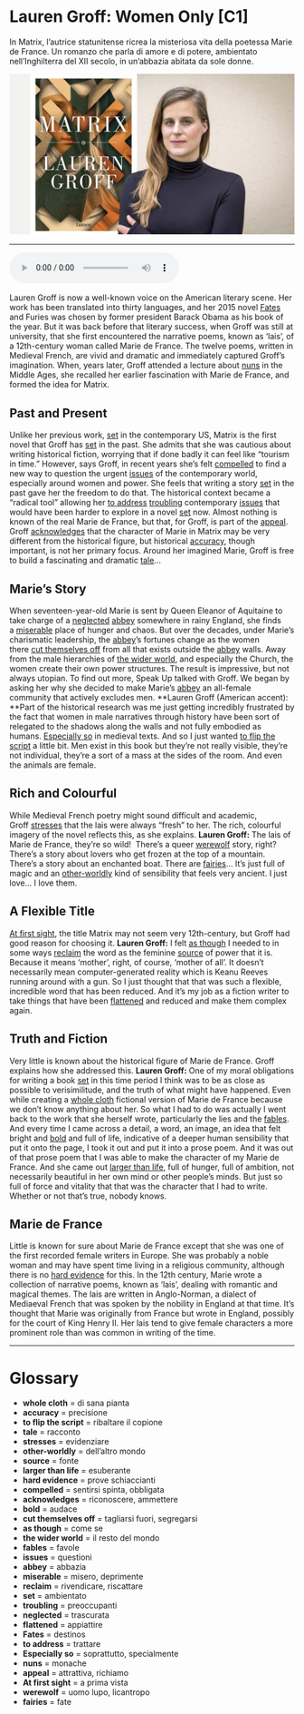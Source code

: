 # Lauren Groff: Women Only   [C1]

In Matrix, l’autrice statunitense ricrea la misteriosa vita della poetessa Marie de France. Un romanzo che parla di amore e di potere, ambientato nell’Inghilterra del XII secolo, in un’abbazia abitata da sole donne.

![](Lauren%20Groff%20Women%20Only.jpg)

--------------

<div>
<audio controls autoplay>
    <source src="https://raw.githubusercontent.com/dartie/speakup/main/2023-02/Lauren%20Groff%20Women%20Only.mp3" type="audio/mpeg">
</audio>
</div>


Lauren Groff is now a well-known voice on the American literary scene. Her work has been translated into thirty languages, and her 2015 novel [Fates](## "destinos") and Furies was chosen by former president Barack Obama as his book of the year. But it was back before that literary success, when Groff was still at university, that she first encountered the narrative poems, known as ‘lais’, of a 12th-century woman called Marie de France. The twelve poems, written in Medieval French, are vivid and dramatic and immediately captured Groff’s imagination. When, years later, Groff attended a lecture about [nuns](## "monache") in the Middle Ages, she recalled her earlier fascination with Marie de France, and formed the idea for Matrix.

## Past and Present
Unlike her previous work, [set](## "ambientato") in the contemporary US, Matrix is the first novel that Groff has [set](## "ambientato") in the past. She admits that she was cautious about writing historical fiction, worrying that if done badly it can feel like “tourism in time.” However, says Groff, in recent years she’s felt [compelled](## "sentirsi spinta, obbligata") to find a new way to question the urgent [issues](## "questioni") of the contemporary world, especially around women and power. She feels that writing a story [set](## "ambientato") in the past gave her the freedom to do that. The historical context became a “radical tool” allowing her [to address](## "trattare") [troubling](## "preoccupanti") contemporary [issues](## "questioni") that would have been harder to explore in a novel [set](## "ambientato") now. Almost nothing is known of the real Marie de France, but that, for Groff, is part of the [appeal](## "attrattiva, richiamo"). Groff [acknowledges](## "riconoscere, ammettere") that the character of Marie in Matrix may be very different from the historical figure, but historical [accuracy](## "precisione"), though important, is not her primary focus. Around her imagined Marie, Groff is free to build a fascinating and dramatic [tale](## "racconto")…

## Marie’s Story
When seventeen-year-old Marie is sent by Queen Eleanor of Aquitaine to take charge of a [neglected](## "trascurata") [abbey](## "abbazia") somewhere in rainy England, she finds a [miserable](## "misero, deprimente") place of hunger and chaos. But over the decades, under Marie’s charismatic leadership, the [abbey](## "abbazia")’s fortunes change as the women there [cut themselves off](## "tagliarsi fuori, segregarsi") from all that exists outside the [abbey](## "abbazia") walls. Away from the male hierarchies of [the wider world](## "il resto del mondo"), and especially the Church, the women create their own power structures. The result is impressive, but not always utopian. To find out more, Speak Up talked with Groff. We began by asking her why she decided to make Marie’s [abbey](## "abbazia") an all-female community that actively excludes men.
**Lauren Groff (American accent): **Part of the historical research was me just getting incredibly frustrated by the fact that women in male narratives through history have been sort of relegated to the shadows along the walls and not fully embodied as humans. [Especially so](## "soprattutto, specialmente") in medieval texts. And so I just wanted [to flip the script](## "ribaltare il copione") a little bit. Men exist in this book but they’re not really visible, they’re not individual, they’re a sort of a mass at the sides of the room. And even the animals are female.

## Rich and Colourful
While Medieval French poetry might sound difficult and academic, Groff [stresses](## "evidenziare") that the lais were always “fresh” to her. The rich, colourful imagery of the novel reflects this, as she explains.
**Lauren Groff:** The lais of Marie de France, they’re so wild!  There’s a queer [werewolf](## "uomo lupo, licantropo") story, right? There’s a story about lovers who get frozen at the top of a mountain. There’s a story about an enchanted boat. There are [fairies](## "fate")... It’s just full of magic and an [other-worldly](## "dell’altro mondo") kind of sensibility that feels very ancient. I just love... I love them. 

## A Flexible Title
[At first sight](## "a prima vista"), the title Matrix may not seem very 12th-century, but Groff had good reason for choosing it.
**Lauren Groff:** I felt [as though](## "come se") I needed to in some ways [reclaim](## "rivendicare, riscattare") the word as the feminine [source](## "fonte") of power that it is. Because it means ‘mother’, right, of course, ‘mother of all’. It doesn’t necessarily mean computer-generated reality which is Keanu Reeves running around with a gun. So I just thought that that was such a flexible, incredible word that has been reduced. And it’s my job as a fiction writer to take things that have been [flattened](## "appiattire") and reduced and make them complex again.

## Truth and Fiction
Very little is known about the historical figure of Marie de France. Groff explains how she addressed this.
**Lauren Groff:** One of my moral obligations for writing a book [set](## "ambientato") in this time period I think was to be as close as possible to verisimilitude, and the truth of what might have happened. Even while creating a [whole cloth](## "di sana pianta") fictional version of Marie de France because we don’t know anything about her. So what I had to do was actually I went back to the work that she herself wrote, particularly the lies and the [fables](## "favole"). And every time I came across a detail, a word, an image, an idea that felt bright and [bold](## "audace") and full of life, indicative of a deeper human sensibility that put it onto the page, I took it out and put it into a prose poem. And it was out of that prose poem that I was able to make the character of my Marie de France. And she came out [larger than life](## "esuberante"), full of hunger, full of ambition, not necessarily beautiful in her own mind or other people’s minds. But just so full of force and vitality that that was the character that I had to write. Whether or not that’s true, nobody knows.

## Marie de France 
Little is known for sure about Marie de France except that she was one of the first recorded female writers in Europe. She was probably a noble woman and may have spent time living in a religious community, although there is no [hard evidence](## "prove schiaccianti") for this. In the 12th century, Marie wrote a collection of narrative poems, known as ‘lais’, dealing with romantic and magical themes. The lais are written in Anglo-Norman, a dialect of Mediaeval French that was spoken by the nobility in England at that time. It’s thought that Marie was originally from France but wrote in England, possibly for the court of King Henry II. Her lais tend to give female characters a more prominent role than was common in writing of the time.
 

--------------

<div style = "display:block; clear:both; page-break-after:always;"></div>

# Glossary
* **whole cloth** = di sana pianta
* **accuracy** = precisione
* **to flip the script** = ribaltare il copione
* **tale** = racconto
* **stresses** = evidenziare
* **other-worldly** = dell’altro mondo
* **source** = fonte
* **larger than life** = esuberante
* **hard evidence** = prove schiaccianti
* **compelled** = sentirsi spinta, obbligata
* **acknowledges** = riconoscere, ammettere
* **bold** = audace
* **cut themselves off** = tagliarsi fuori, segregarsi
* **as though** = come se
* **the wider world** = il resto del mondo
* **fables** = favole
* **issues** = questioni
* **abbey** = abbazia
* **miserable** = misero, deprimente
* **reclaim** = rivendicare, riscattare
* **set** = ambientato
* **troubling** = preoccupanti
* **neglected** = trascurata
* **flattened** = appiattire
* **Fates** = destinos
* **to address** = trattare
* **Especially so** = soprattutto, specialmente
* **nuns** = monache
* **appeal** = attrattiva, richiamo
* **At first sight** = a prima vista
* **werewolf** = uomo lupo, licantropo
* **fairies** = fate
